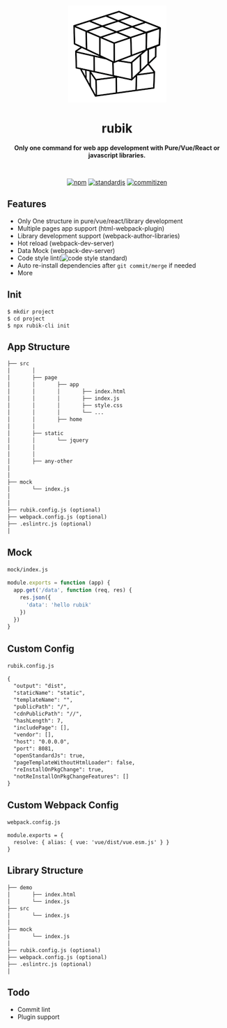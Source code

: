 <p align="center">
  <img src="assets/rubik.png" alt="">
</p>
<h1 align="center"> rubik </h1>
<p align="center">
  <b >Only one command for web app development with Pure/Vue/React or javascript libraries.</b>
</p>

<br>

<p align="center">
  <a href="https://www.npmjs.com/package/rubik-cli"><img alt="npm" src="https://img.shields.io/npm/v/rubik-cli?color=sucess"></a>
  <a href="https://standardjs.com/"><img alt="standardjs" src="https://img.shields.io/badge/code%20style-standard-sucess"></a>
  <a href="http://commitizen.github.io/cz-cli/"><img alt="commitizen" src="https://img.shields.io/badge/commitizen-friendly-brightgreen.svg"></a>
</p>

## Features

- Only One structure in pure/vue/react/library development
- Multiple pages app support (html-webpack-plugin)
- Library development support (webpack-author-libraries)
- Hot reload (webpack-dev-server)
- Data Mock (webpack-dev-server)
- Code style lint(![code style standard](https://img.shields.io/badge/code%20style-standard-sucess))
- Auto re-install dependencies after `git commit/merge` if needed 
- More

## Init
```
$ mkdir project
$ cd project
$ npx rubik-cli init
```

## App Structure

```
├── src
│       │
│       ├── page
│       │       ├── app
│       │       │       ├── index.html
│       │       │       ├── index.js
│       │       │       ├── style.css
│       │       │       └── ...
│       │       ├── home
│       │       
│       ├── static
│       │       └── jquery
│       │
│       │
│       ├── any-other
│
│
├── mock
│       └── index.js
│
│
├── rubik.config.js (optional)
├── webpack.config.js (optional)
├── .eslintrc.js (optional)
│

```

## Mock
`mock/index.js`
```js
module.exports = function (app) {
  app.get('/data', function (req, res) {
    res.json({
      'data': 'hello rubik'
    })
  })
}
```

## Custom Config
`rubik.config.js`
```
{
  "output": "dist",
  "staticName": "static",
  "templateName": "",
  "publicPath": "/",
  "cdnPublicPath": "//",
  "hashLength": 7,
  "includePage": [],
  "vendor": [],
  "host": "0.0.0.0",
  "port": 8081,
  "openStandardJs": true,
  "pageTemplateWithoutHtmlLoader": false,
  "reInstallOnPkgChange": true,
  "notReInstallOnPkgChangeFeatures": []
}

```

## Custom Webpack Config
`webpack.config.js`
```
module.exports = {
  resolve: { alias: { vue: 'vue/dist/vue.esm.js' } }
}

```

## Library Structure

```
├── demo
│       ├── index.html
│       └── index.js
├── src
│       └── index.js
│
├── mock
│       └── index.js
│
├── rubik.config.js (optional)
├── webpack.config.js (optional)
├── .eslintrc.js (optional)
│

```

## Todo

- Commit lint
- Plugin support

